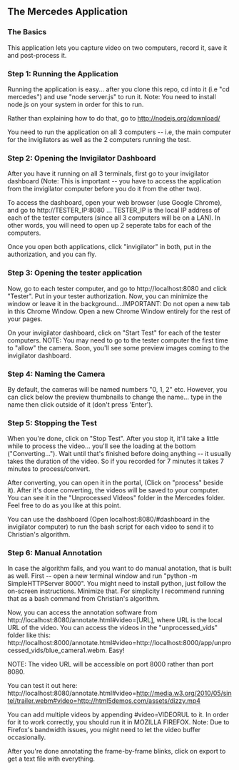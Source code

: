## The Mercedes Application

### The Basics


This application lets you capture video on two computers, record it, save it and post-process it. 


### Step 1: Running the Application

Running the application is easy... after you clone this repo, cd into it (i.e "cd mercedes") and use "node server.js" to run it. Note: You need to install node.js on your system in order for this to run.

Rather than explaining how to do that, go to http://nodejs.org/download/

You need to run the application on all 3 computers -- i.e, the main computer for the invigilators as well as the 2 computers running the test.

### Step 2: Opening the Invigilator Dashboard

After you have it running on all 3 terminals, first go to your invigilator dashboard (Note: This is important -- you have to access the application from the invigilator computer before you do it from the other two).

To access the dashboard, open your web browser (use Google Chrome), and go to http://TESTER_IP:8080 ... TESTER_IP is the local IP address of each of the tester computers (since all 3 computers will be on a LAN). In other words, you will need to open up 2 seperate tabs for each of the computers.

Once you open both applications, click "invigilator" in both, put in the authorization, and you can fly. 

### Step 3: Opening the tester application 

Now, go to each tester computer, and go to http://localhost:8080 and click "Tester". Put in your tester authorization. Now, you can minimize the window or leave it in the background....IMPORTANT: Do not open a new tab in this Chrome Window. Open a new Chrome Window entirely for the rest of your pages.

On your invigilator dashboard, click on "Start Test" for each of the tester computers. NOTE: You may need to go to the tester computer the first time to "allow" the camera. Soon, you'll see some preview images coming to the invigilator dashboard.

### Step 4: Naming the Camera

By default, the cameras will be named numbers "0, 1, 2" etc. However, you can click below the preview thumbnails to change the name... type in the name then click outside of it (don't press 'Enter').

### Step 5: Stopping the Test

When you're done, click on "Stop Test". After you stop it, it'll take a little while to process the video... you'll see the loading at the bottom ("Converting..."). Wait until that's finished before doing anything -- it usually takes the duration of the video. So if you recorded for 7 minutes it takes 7 minutes to process/convert.

After converting, you can open it in the portal, (Click on "process" beside it). After it's done converting, the videos will be saved to your computer. You can see it in the "Unprocessed VIdeos" folder in the Mercedes folder. Feel free to do as you like at this point.

You can use the dashboard (Open localhost:8080/#dashboard in the invigilator computer) to run the bash script for each video to send it to Christian's algorithm.

### Step 6: Manual Annotation

In case the algorithm fails, and you want to do manual anotation, that is built as well. First -- open a new terminal window and run "python -m SimpleHTTPServer 8000". You might need to install python, just follow the on-screen instructions. Minimize that. For simplicity I recommend running that as a bash command from Christian's algorithm.

Now, you can access the annotation software from http://localhost:8080/annotate.html#video=[URL], where URL is the local URL of the video. You can access the videos in the "unprocessed_vids" folder like this: http://localhost:8000/annotate.html#video=http://localhost:8000/app/unprocessed_vids/blue_camera1.webm. Easy!

NOTE: The video URL will be accessible on port 8000 rather than port 8080.

You can test it out here: http://localhost:8080/annotate.html#video=http://media.w3.org/2010/05/sintel/trailer.webm#video=http://html5demos.com/assets/dizzy.mp4

You can add multiple videos by appending #video=VIDEORUL to it. In order for it to work correctly, you should run it in MOZILLA FIREFOX. Note: Due to Firefox's bandwidth issues, you might need to let the video buffer occasionally.

After you're done annotating the frame-by-frame blinks, click on export to get a text file with everything.